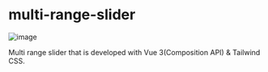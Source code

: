 # multi-range-slider

![image](https://user-images.githubusercontent.com/40501852/184397631-7c159a4a-062c-4a73-a065-58a0595076ca.png)

Multi range slider that is developed with Vue 3(Composition API) & Tailwind CSS.

